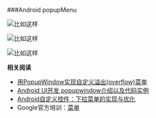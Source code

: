 ###Android popupMenu 


![比如这样](https://github.com/jackLi93/PopupMenuViewPro/blob/master/PopupMenuViewProject/sample.gif)

![比如这样](https://github.com/jackLi93/PopupMenuViewPro/raw/master/PopupMenuViewProject/sample.gif)

![比如这样](http://www.jcodecraeer.com/uploads/allimg/130926/10043B644-1.gif)

**相关阅读**

-  [用PopupWindow实现自定义溢出(overflow)菜单](http://www.jcodecraeer.com/a/anzhuokaifa/androidkaifa/2014/1120/2021.html)
-  [Android UI开发 popupwindow介绍以及代码实例](http://www.jcodecraeer.com/a/anzhuokaifa/androidkaifa/2012/1126/633.html)
-  [Android自定义控件：下拉菜单的实现与优化](http://www.androidchina.net/3928.html)
-  Google官方培训：[菜单](http://developer.android.com/intl/zh-cn/guide/topics/ui/menus.html)